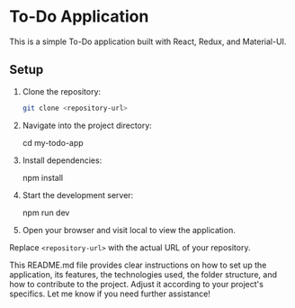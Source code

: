 # To-Do Application

This is a simple To-Do application built with React, Redux, and Material-UI.

## Setup

1. Clone the repository:

   ```bash
   git clone <repository-url>

2. Navigate into the project directory:

   cd my-todo-app

3. Install dependencies:
   
   npm install

4. Start the development server:

   npm run dev

5. Open your browser and visit local to view the application.



Replace `<repository-url>` with the actual URL of your repository.

This README.md file provides clear instructions on how to set up the application, its features, the technologies used, the folder structure, and how to contribute to the project. Adjust it according to your project's specifics. Let me know if you need further assistance!



    